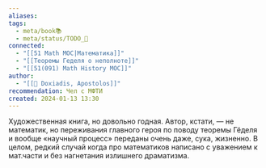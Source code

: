 ```yaml
---
aliases: 
tags:
  - meta/book📚
  - meta/status/TODO_🌱
connected:
  - "[[51 Math MOC|Математика]]"
  - "[[Теоремы Геделя о неполноте]]"
  - "[[51(091) Math History MOC]]"
author:
  - "[[👤 Doxiadis, Apostolos]]"
recommendation: Чел с МФТИ
created: 2024-01-13 13:30
---
```


Художественная книга, но довольно годная. Автор, кстати, — не математик, но переживания главного героя по поводу теоремы Гёделя и вообще «научный процесс» переданы очень даже, сука, жизненно. В целом, редкий случай когда про математиков написано с уважением к мат.части и без нагнетания излишнего драматизма.

